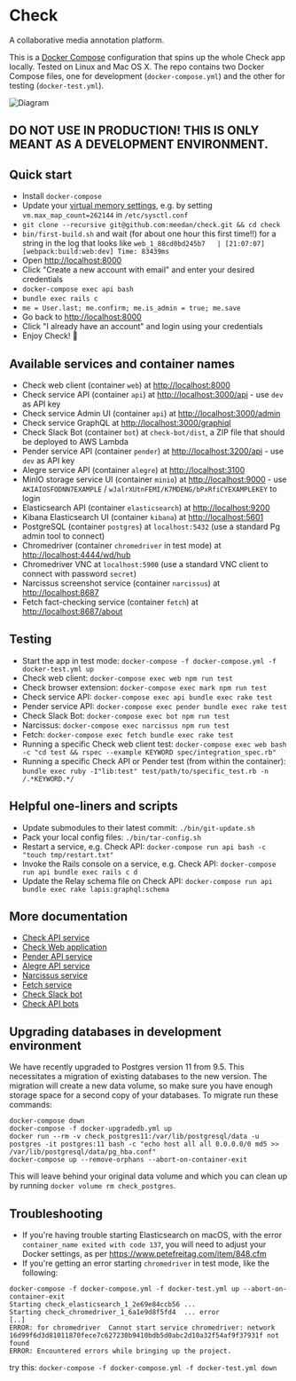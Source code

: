 # Check

A collaborative media annotation platform.

This is a [Docker Compose](https://docs.docker.com/compose/) configuration that spins up the whole Check app locally. Tested on Linux and Mac OS X. The repo contains two Docker Compose files, one for development (`docker-compose.yml`) and the other for testing (`docker-test.yml`).

![Diagram](diagram.png?raw=true "Diagram")

## DO NOT USE IN PRODUCTION! THIS IS ONLY MEANT AS A DEVELOPMENT ENVIRONMENT.

## Quick start

- Install `docker-compose`
- Update your [virtual memory settings](https://www.elastic.co/guide/en/elasticsearch/reference/current/docker.html), e.g. by setting `vm.max_map_count=262144` in `/etc/sysctl.conf`
- `git clone --recursive git@github.com:meedan/check.git && cd check`
- `bin/first-build.sh` and wait (for about one hour this first time!!) for a string in the log that looks like `web_1_88cd0bd245b7   | [21:07:07] [webpack:build:web:dev] Time: 83439ms`
- Open [http://localhost:8000](http://localhost:8000)
- Click "Create a new account with email" and enter your desired credentials
- `docker-compose exec api bash`
- `bundle exec rails c`
- `me = User.last; me.confirm; me.is_admin = true; me.save`
- Go back to [http://localhost:8000](http://localhost:8000)
- Click "I already have an account" and login using your credentials
- Enjoy Check! :tada:

## Available services and container names

- Check web client (container `web`) at [http://localhost:8000](http://localhost:8000)
- Check service API (container `api`) at [http://localhost:3000/api](http://localhost:3000/api) - use `dev` as API key
- Check service Admin UI (container `api`) at [http://localhost:3000/admin](http://localhost:3000/admin)
- Check service GraphQL at [http://localhost:3000/graphiql](http://localhost:3000/graphiql)
- Check Slack Bot (container `bot`) at `check-bot/dist`, a ZIP file that should be deployed to AWS Lambda
- Pender service API (container `pender`) at [http://localhost:3200/api](http://localhost:3200/api) - use `dev` as API key
- Alegre service API (container `alegre`) at [http://localhost:3100](http://localhost:3100)
- MinIO storage service UI (container `minio`) at [http://localhost:9000](http://localhost:9000) - use `AKIAIOSFODNN7EXAMPLE` / `wJalrXUtnFEMI/K7MDENG/bPxRfiCYEXAMPLEKEY` to login
- Elasticsearch API (container `elasticsearch`) at [http://localhost:9200](http://localhost:9200)
- Kibana Elasticsearch UI (container `kibana`) at [http://localhost:5601](http://localhost:5601)
- PostgreSQL (container `postgres`) at `localhost:5432` (use a standard Pg admin tool to connect)
- Chromedriver (container `chromedriver` in test mode) at [http://localhost:4444/wd/hub](http://localhost:4444/wd/hub)
- Chromedriver VNC at `localhost:5900` (use a standard VNC client to connect with password `secret`)
- Narcissus screenshot service (container `narcissus`) at [http://localhost:8687](http://localhost:8687)
- Fetch fact-checking service (container `fetch`) at [http://localhost:8687/about](http://localhost:8687/about)

## Testing

- Start the app in test mode: `docker-compose -f docker-compose.yml -f docker-test.yml up`
- Check web client: `docker-compose exec web npm run test`
- Check browser extension: `docker-compose exec mark npm run test`
- Check service API: `docker-compose exec api bundle exec rake test`
- Pender service API: `docker-compose exec pender bundle exec rake test`
- Check Slack Bot: `docker-compose exec bot npm run test`
- Narcissus: `docker-compose exec narcissus npm run test`
- Fetch: `docker-compose exec fetch bundle exec rake test`
- Running a specific Check web client test: `docker-compose exec web bash -c "cd test && rspec --example KEYWORD spec/integration_spec.rb"`
- Running a specific Check API or Pender test (from within the container): `bundle exec ruby -I"lib:test" test/path/to/specific_test.rb -n /.*KEYWORD.*/`

## Helpful one-liners and scripts

- Update submodules to their latest commit: `./bin/git-update.sh`
- Pack your local config files: `./bin/tar-config.sh`
- Restart a service, e.g. Check API: `docker-compose run api bash -c "touch tmp/restart.txt"`
- Invoke the Rails console on a service, e.g. Check API: `docker-compose run api bundle exec rails c d`
- Update the Relay schema file on Check API: `docker-compose run api bundle exec rake lapis:graphql:schema`

## More documentation

- [Check API service](https://github.com/meedan/check-api)
- [Check Web application](https://github.com/meedan/check-web)
- [Pender API service](https://github.com/meedan/pender)
- [Alegre API service](https://github.com/meedan/alegre)
- [Narcissus service](https://github.com/meedan/narcissus)
- [Fetch service](https://github.com/meedan/fetch)
- [Check Slack bot](https://github.com/meedan/check-slack-bot)
- [Check API bots](https://github.com/meedan/check-bots)

## Upgrading databases in development environment

We have recently upgraded to Postgres version 11 from 9.5. This necessitates a migration of existing databases to the new version. The migration will create a new data volume, so make sure you have enough storage space for a second copy of your databases. To migrate run these commands:

```
docker-compose down
docker-compose -f docker-upgradedb.yml up
docker run --rm -v check_postgres11:/var/lib/postgresql/data -u postgres -it postgres:11 bash -c "echo host all all 0.0.0.0/0 md5 >> /var/lib/postgresql/data/pg_hba.conf"
docker-compose up --remove-orphans --abort-on-container-exit
```

This will leave behind your original data volume and which you can clean up by running `docker volume rm check_postgres`.

## Troubleshooting

- If you're having trouble starting Elasticsearch on macOS, with the error `container_name exited with code 137`, you will need to adjust your Docker settings, as per https://www.petefreitag.com/item/848.cfm
- If you're getting an error starting `chromedriver` in test mode, like the following:
```
docker-compose -f docker-compose.yml -f docker-test.yml up --abort-on-container-exit
Starting check_elasticsearch_1_2e69e84ccb56 ...
Starting check_chromedriver_1_6a1e9d8f5fd4  ... error
[..]
ERROR: for chromedriver  Cannot start service chromedriver: network 16d99f6d3d81011870fece7c627230b9410bdb5d0abc2d10a32f54af9f37931f not found
ERROR: Encountered errors while bringing up the project.
```
try this: `docker-compose -f docker-compose.yml -f docker-test.yml down`
